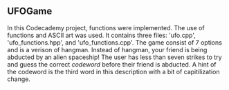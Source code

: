 ## UFOGame

In this Codecademy project, functions were implemented. The use of functions and ASCII art was used. It contains three files: 'ufo.cpp', 'ufo_functions.hpp', and 'ufo_functions.cpp'. The game consist of 7 options and is a verison of hangman. Instead of hangman, your friend is being abducted by an alien spaceship! The user has less than seven strikes to try and guess the correct *codeword* before their friend is abducted. A hint of the codeword is the third word in this description with a bit of capitilization change. 
